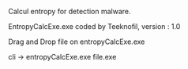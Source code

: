 Calcul entropy for detection malware.

EntropyCalcExe.exe coded by Teeknofil, version : 1.0

Drag and Drop file on entropyCalcExe.exe


	 
cli -> entropyCalcExe.exe file.exe
